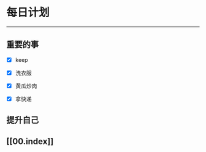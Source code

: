 
# 每日计划
---
## 重要的事

- [x]  keep
- [x]  洗衣服
- [x]  黄瓜炒肉
- [x] 拿快递




## 提升自己

  



## [[00.index]]










